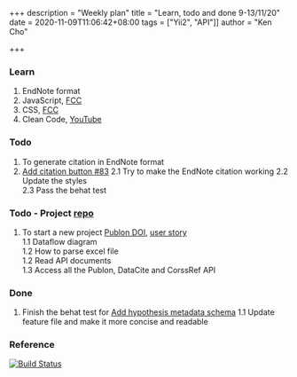 +++
description = "Weekly plan"
title = "Learn, todo and done 9-13/11/20"
date = 2020-11-09T11:06:42+08:00
tags = ["Yii2", "API"]]
author = "Ken Cho"

+++  
### Learn
1. EndNote format  
2. JavaScript, [FCC](https://www.freecodecamp.org/learn/)
3. CSS, [FCC](https://www.freecodecamp.org/learn/)
4. Clean Code, [YouTube](https://www.youtube.com/watch?v=7EmboKQH8lM)

### Todo
1. To generate citation in EndNote format  
2. [Add citation button #83](https://github.com/gigascience/gigadb-website/issues/83)
    2.1 Try to make the EndNote citation working
    2.2 Update the styles  
    2.3 Pass the behat test
    


### Todo - Project [repo](https://github.com/kencho51/test/tree/develop/mint_doi)
1. To start a new project [Publon DOI](https://drive.google.com/file/d/1bCUUq86WwNko8u1JImGmj96s3Rqv0Ldj/view?usp=sharing), [user story](https://docs.google.com/document/d/1CopK9e9QclOd91WRN1LREEBefMDb5cWoHiElj3IfKLc/edit#heading=h.2b6t0w755r3s)  
    1.1 Dataflow diagram  
    1.2 How to parse excel file  
    1.2 Read API documents  
    1.3 Access all the Publon, DataCite and CorssRef API  
    
### Done
1.  Finish the behat test for [Add hypothesis metadata schema](https://github.com/gigascience/gigadb-website/pull/516)
    1.1 Update feature file and make it more concise and readable  
    

### Reference


[![Build Status](https://travis-ci.org/kencho51/gigathing.svg?branch=master)](https://travis-ci.org/kencho51/gigathing)


